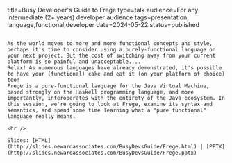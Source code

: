 title=Busy Developer's Guide to Frege
type=talk
audience=For any intermediate (2+ years) developer audience
tags=presentation, language,functional,developer
date=2024-05-22
status=published
~~~~~~

As the world moves to more and more functional concepts and style, perhaps it's time to consider using a purely-functional language on your next project. But the cost of switching away from your current platform is so painful and unacceptable....
Relax! As numerous languages have already demonstrated, it's possible to have your (functional) cake and eat it (on your platform of choice) too!
Frege is a pure-functional language for the Java Virtual Machine, based strongly on the Haskell programming language, and more importantly, interoperates with the entirety of the Java ecosystem. In this session, we're going to look at Frege, examine its syntax and semantics, and spend some time learning what a "pure functional" language really means.
    
<hr />

Slides: [HTML](http://slides.newardassociates.com/BusyDevsGuide/Frege.html) | [PPTX](http://slides.newardassociates.com/BusyDevsGuide/Frege.pptx)
